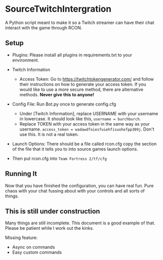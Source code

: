 
# SourceTwitchIntergration

A Python script meant to make it so a Twitch streamer can have their chat interact with the game through RCON.

## Setup

- Plugins: Please install all plugins in requirements.txt to your environment.

- Twitch Information
  - Access Token: Go to https://twitchtokengenerator.com/ and follow their instructions on how to generate your access token. If you would like to use a more secure method, there are alternative methods. **Never give this to anyone!**

- Config File: Run Bot.py once to generate config.cfg
  - Under [Twitch Information], replace USERNAME with your username in lowercase. It should look like this, `username = burchburch`.
  - Replace TOKEN with your access token in the same way as your username. `access_token = wadawdfoiesfuiehfisuohefpp309j`. Don't use this. It is not a real token.

- Launch Options: There should be a file called rcon.cfg copy the section of the file that it tells you to into source games launch options.
- Then put rcon.cfg into `Team Fortress 2/tf/cfg`

## Running It

Now that you have finished the configuration, you can have real fun. Pure chaos with your chat fussing about with your controls and all sorts of things.

## This is still under construction

Many things are still incomplete. This document is a good example of that. Please be patient while I work out the kinks.

Missing feature:

- Async on commands
- Easy custom commands

